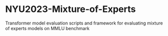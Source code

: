 # NYU2023-Mixture-of-Experts
Transformer model evaluation scripts and framework for evaluating mixture of experts models on MMLU benchmark
